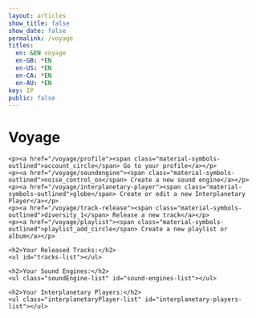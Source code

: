 ```yaml
---
layout: articles
show_title: false
show_date: false
permalink: /voyage
titles:
  en: &EN voyage
  en-GB: *EN
  en-US: *EN
  en-CA: *EN
  en-AU: *EN
key: IP
public: false
---
```


<div id="voyage-content">
    <h1>Voyage</h1>
    <p id="user-info"></p>

    <p><a href="/voyage/profile"><span class="material-symbols-outlined">account_circle</span> Go to your profile</a></p> 
    <p><a href="/voyage/soundengine"><span class="material-symbols-outlined">noise_control_on</span> Create a new sound engine</a></p> 
    <p><a href="/voyage/interplanetary-player"><span class="material-symbols-outlined">globe</span> Create or edit a new Interplanetary Player</a></p> 
    <p><a href="/voyage/track-release"><span class="material-symbols-outlined">diversity_1</span> Release a new track</a></p> 
    <p><a href="/voyage/playlist"><span class="material-symbols-outlined">playlist_add_circle</span> Create a new playlist or album</a></p> 

    <h2>Your Released Tracks:</h2>
    <ul id="tracks-list"></ul>

    <h2>Your Sound Engines:</h2>
    <ul class="soundEngine-list" id="sound-engines-list"></ul>

    <h2>Your Interplanetary Players:</h2>
    <ul class="interplanetaryPlayer-list" id="interplanetary-players-list"></ul>
</div>

<script>
document.addEventListener('DOMContentLoaded', async function() {
    try {
        // Retrieve token from localStorage
        const token = localStorage.getItem('token');

        if (!token) {
            console.error('No token found, redirecting to login.');
            window.location.href = '/login';
            return;
        }

        // Send a request to the backend to verify the token and fetch user data
        const response = await fetch('http://media.maar.world:3001/api/auth/check-session', {
            method: 'GET',
            headers: {
                'Authorization': `Bearer ${token}`,
                'Content-Type': 'application/json'
            }
        });

        // Check if the response is valid
        if (!response.ok) {
            console.error('Session validation failed, redirecting to login.');
            window.location.href = '/login';
            return;
        }

        const { user } = await response.json();

        if (!user) {
            console.error('No user data found, redirecting to login.');
            window.location.href = '/login';
            return;
        }

        console.log('User is logged in:', user);

        // Display user information on the page using username instead of email
        displayUserInfo(user.role || 'Listener', user.username || user.email);

        // Display user tracks, sound engines, and interplanetary players
        displayTracks(user.tracksOwned || []);
        displaySoundEngines(user.enginesOwned || [], user.userId);
        displayInterplanetaryPlayers(user.interplanetaryPlayersOwned || []);
    } catch (error) {
        console.error('Error fetching user session:', error);
        window.location.href = '/login';
    }
});

// Function to display user information
function displayUserInfo(userRole, userName) {
    const userInfoElement = document.getElementById('user-info');
    localStorage.setItem('username', userName);

    userInfoElement.innerHTML = `
        <strong>User Role:</strong> ${userRole}<br>
        <strong>User Name:</strong> ${userName}
    `;
}

// Function to display tracks on the page
function displayTracks(tracks) {
    const tracksListElement = document.getElementById('tracks-list');

    if (!tracks || tracks.length === 0) {
        tracksListElement.innerHTML = '<li>No tracks found.</li>';
        return;
    }

    tracks.forEach(track => {
        const artistNames = track.artistNames.map(artist => artist.name).join(', ');

        const trackElement = document.createElement('li');
        trackElement.innerHTML = `
            <strong>Artist Name:</strong> ${artistNames}<br>
            <strong>Song Name:</strong> ${track.trackName}<br>
            <strong>Privacy:</strong> ${track.privacy}<br>
            <strong>Release Date:</strong> ${new Date(track.releaseDate).toLocaleDateString()}
        `;
        tracksListElement.appendChild(trackElement);
    });
}

// Function to display sound engines on the page
function displaySoundEngines(engineIds, userId) {
    const soundEnginesListElement = document.getElementById('sound-engines-list');
    soundEnginesListElement.innerHTML = '';

    if (!engineIds || engineIds.length === 0) {
        soundEnginesListElement.innerHTML = '<li>No sound engines found.</li>';
        return;
    }

    engineIds.forEach(async (engineId) => {
        try {
            const response = await fetch(`http://media.maar.world:3001/api/soundengines/${engineId}`);

            if (!response.ok) {
                throw new Error(`Failed to fetch details for engine ID: ${engineId}`);
            }

            const data = await response.json();
            const engine = data.soundEngine;
            console.log('Fetched Sound Engine:', engine);

            const imageUrl = engine.soundEngineImage 
                ? `https://media.maar.world${engine.soundEngineImage}` 
                : '/path/to/default-placeholder.png';

            const engineElement = document.createElement('li');
            engineElement.classList.add('soundEngine-list-item');
            engineElement.innerHTML = `
                <div class="soundEngine-profile-pic">
                    <img src="${imageUrl}" alt="${engine.soundEngineName}">
                </div>
                <div class="soundEngine-details">
                    <div class="soundEngine-name">${engine.soundEngineName}</div>
    <div class="soundEngine-availability"><strong>Availability:</strong> ${engine.isPublic ? '🌍 Shared' : '🔐 Exclusive'}</div>

                    <div class="soundEngine-params">
                        X Parameter: ${engine.xParam.label} |
                        Y Parameter: ${engine.yParam.label} |
                        Z Parameter: ${engine.zParam.label}
                    </div>
                </div>
                <div class="soundEngine-actions">
                    <button class="soundEngine-edit-button" onclick="editSoundEngine('${engine._id}')"><span class="material-symbols-outlined">edit</span> Edit</button>
                    <button 
                        class="btn share-button" 
                        ${engine.isPublic ? '' : 'disabled'} 
                        onclick="shareSoundEngine('${engine._id}')"
                    >
                          <span class="material-symbols-outlined">share</span> Share
                    </button>
                </div>
            `;
            soundEnginesListElement.appendChild(engineElement);
        } catch (error) {
            console.error(`Error fetching sound engine details for ID: ${engineId}`, error);
        }
    });
}


// Function to handle editing a sound engine
function editSoundEngine(engineId) {
    window.location.href = `/voyage/soundEngine?mode=edit&id=${engineId}`;
}

// Function to handle sharing a sound engine
function shareSoundEngine(engineId) {
    const shareUrl = `http://maar.world/xplorer/sound-engine/?engineId=${engineId}`;
    navigator.clipboard.writeText(shareUrl)
        .then(() => {
            alert('Link copied to clipboard!');
        })
        .catch(err => {
            console.error('Failed to copy link: ', err);
            alert('Failed to copy the link. Please try again.');
        });
}

// Function to display interplanetary players on the page
function displayInterplanetaryPlayers(playerIds) {
    const playersListElement = document.querySelector('.interplanetaryPlayer-list');
    playersListElement.innerHTML = ''; // Clear any existing content

    if (!playerIds || playerIds.length === 0) {
        playersListElement.innerHTML = '<li>No interplanetary players found.</li>';
        return;
    }

    // Define the base URL for media resources
    const baseURL = 'https://media.maar.world';

    // For each player ID, fetch its details and display
    playerIds.forEach(async (playerId) => {
        try {
            const response = await fetch(`http://media.maar.world:3001/api/interplanetaryplayers/${playerId}`, {
                method: 'GET',
                headers: {
                    'Content-Type': 'application/json'
                }
            });

            if (!response.ok) {
                throw new Error(`Failed to fetch details for player ID: ${playerId}`);
            }

            const data = await response.json();
            console.log('Fetched player data:', data);

            // Extract the player details from the response
            const player = data.player;

            // If the player data is not found or lacks artName, skip this player
            if (!player || !player.artName) {
                console.error(`Player data not found or missing artName for ID: ${playerId}`);
                return;
            }

            // Construct the full image URL
            const imageUrl = player.ddd?.textureURL ? `${baseURL}${player.ddd.textureURL}` : '/path/to/default-image.png';

            // Create the player display element
            const playerElement = document.createElement('li');
            playerElement.classList.add('interplanetaryPlayer-list-item');
            playerElement.innerHTML = `
                <div class="interplanetaryPlayer-profile-pic">
                    <img src="${imageUrl}" alt="${player.artName}">
                </div>
                <div class="interplanetaryPlayer-details">
                    <div class="interplanetaryPlayer-name">${player.artName || 'Unnamed'}</div>
                    <div class="interplanetaryPlayer-params"><strong>Scientific Name:</strong> ${player.sciName || 'Unknown'}</div>
                    <div class="interplanetaryPlayer-params"><strong>Description:</strong> ${player.description?.slice(0, 50) || 'No description available.'}...</div>
                    <div class="interplanetaryPlayer-availability"><strong>Availability:</strong> ${player.isPublic ? 'Public' : 'Private'}</div>
                </div>
                <div class="interplanetaryPlayer-actions">
                    <button class="interplanetaryPlayer-edit-button" onclick="editInterplanetaryPlayer('${player._id}')">
                        <span class="material-symbols-outlined">edit</span> Edit
                    </button>
                    <button 
                        class="btn share-button" 
                        ${player.isPublic ? '' : 'disabled'} 
                        onclick="shareInterplanetaryPlayer('${player._id}')"
                    >
                        <span class="material-symbols-outlined">share</span> Share
                    </button>
                </div>
            `;
            playersListElement.appendChild(playerElement);
        } catch (error) {
            console.error(`Error fetching interplanetary player details for ID: ${playerId}`, error);
        }
    });
}

// Function to handle editing an interplanetary player
function editInterplanetaryPlayer(playerId) {
    window.location.href = `/voyage/interplanetary-player?mode=edit&playerId=${playerId}`;
}

// Function to handle sharing an interplanetary player
function shareInterplanetaryPlayer(playerId) {
    const shareUrl = `http://maar.world/xplorer/interplanetary-player/?playerId=${playerId}`;
    navigator.clipboard.writeText(shareUrl)
        .then(() => {
            alert('Link copied to clipboard!');
        })
        .catch(err => {
            console.error('Failed to copy link: ', err);
            alert('Failed to copy the link. Please try again.');
        });
}
</script>
